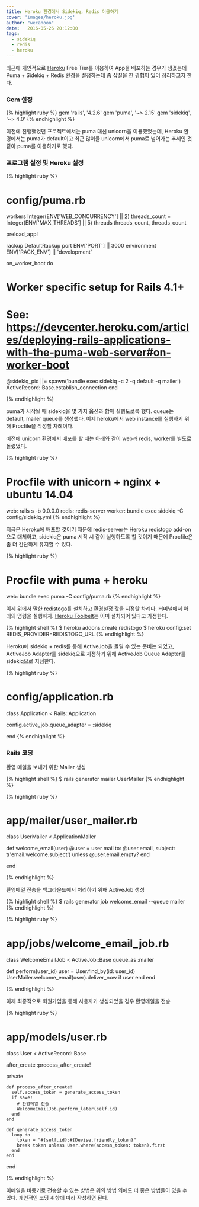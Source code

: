 ```yaml
---
title: Heroku 환경에서 Sidekiq, Redis 이용하기
cover: 'images/heroku.jpg'
author: "wecanooo"
date:   2016-05-26 20:12:00
tags:
  - sidekiq
  - redis
  - heroku
---
```


최근에 개인적으로 [Heroku](http://heroku.com/) Free Tier를 이용하여 App을 배포하는 경우가 생겼는데 Puma + Sidekiq + Redis 환경을 설정하는데 좀 삽질을 한 경험이 있어 정리하고자 한다.

### Gem 설정

{% highlight ruby %}
gem 'rails', '4.2.6'
gem 'puma', '~> 2.15'
gem 'sidekiq', '~> 4.0'
{% endhighlight %}

이전에 진행했었던 프로젝트에서는 puma 대신 unicorn을 이용했었는데, Heroku 환경에서는 puma가 default이고 최근 많이들 unicorn에서 puma로 넘어가는 추세인 것 같아 puma를 이용하기로 했다.

### 프로그램 설정 및 Heroku 설정

{% highlight ruby %}
# config/puma.rb

workers Integer(ENV['WEB_CONCURRENCY'] || 2)
threads_count = Integer(ENV['MAX_THREADS'] || 5)
threads threads_count, threads_count

preload_app!

rackup      DefaultRackup
port        ENV['PORT']     || 3000
environment ENV['RACK_ENV'] || 'development'

on_worker_boot do
  # Worker specific setup for Rails 4.1+
  # See: https://devcenter.heroku.com/articles/deploying-rails-applications-with-the-puma-web-server#on-worker-boot
  @sidekiq_pid ||= spawn('bundle exec sidekiq -c 2 -q default -q mailer')
  ActiveRecord::Base.establish_connection
end

{% endhighlight %}

puma가 시작될 때 sidekiq을 몇 가지 옵션과 함께 실행도로록 했다. queue는 default, mailer queue를 생성했다.
이제 heroku에서 web instance를 실행하기 위해 Procfile을 작성할 차례이다.

예전에 unicorn 환경에서 배포를 할 때는 아래와 같이 web과 redis, worker를 별도로 돌렸었다.

{% highlight ruby %}
# Procfile with unicorn + nginx + ubuntu 14.04

web: rails s -b 0.0.0.0
redis: redis-server
worker: bundle exec sidekiq -C config/sidekiq.yml
{% endhighlight %}

지금은 Heroku에 배포할 것이기 때문에 redis-server는 Heroku redistogo add-on 으로 대체하고, sidekiq은 puma 시작 시 같이 실행하도록 할 것이기 때문에 Procfile은 좀 더 간단하게 유지할 수 있다.

{% highlight ruby %}
# Procfile with puma + heroku

web: bundle exec puma -C config/puma.rb
{% endhighlight %}

이제 위에서 말한 [redistogo](https://elements.heroku.com/addons/redistogo)를 설치하고 환경설정 값을 지정할 차례다.
터미널에서 아래의 명령을 실행하자. [Heroku Toolbelt](https://toolbelt.heroku.com/)는 이미 설치되어 있다고 가정한다.

{% highlight shell %}
$ heroku addons:create redistogo
$ heroku config:set REDIS_PROVIDER=REDISTOGO_URL
{% endhighlight %}

Heroku에 sidekiq + redis를 통해 ActiveJob을 돌릴 수 있는 준비는 되었고, ActiveJob Adapter를 sidekiq으로 지정하기 위해 ActiveJob Queue Adapter를 sidekiq으로 지정한다.

{% highlight ruby %}
# config/application.rb

class Application < Rails::Application

  config.active_job.queue_adapter = :sidekiq

end
{% endhighlight %}


### Rails 코딩

환영 메일을 보내기 위한 Mailer 생성

{% highlight shell %}
$ rails generator mailer UserMailer
{% endhighlight %}

{% highlight ruby %}
# app/mailer/user_mailer.rb

class UserMailer < ApplicationMailer

  def welcome_email(user)
    @user = user
    mail to: @user.email, subject: t('email.welcome.subject') unless @user.email.empty?
  end

end

{% endhighlight %}

환영메일 전송을 백그라운드에서 처리하기 위해 ActiveJob 생성

{% highlight shell %}
$ rails generator job welcome_email --queue mailer
{% endhighlight %}

{% highlight ruby %}
# app/jobs/welcome_email_job.rb

class WelcomeEmailJob < ActiveJob::Base
  queue_as :mailer

  def perform(user_id)
    user = User.find_by(id: user_id)
    UserMailer.welcome_email(user).deliver_now if user
  end
end

{% endhighlight %}

이제 최종적으로 회원가입을 통해 사용자가 생성되었을 경우 환영메일을 전송

{% highlight ruby %}
# app/models/user.rb

class User < ActiveRecord::Base

  after_create :process_after_create!

  private

    def process_after_create!
      self.access_token = generate_access_token
      if save!
        # 환영메일 전송
        WelcomeEmailJob.perform_later(self.id)
      end
    end

    def generate_access_token
      loop do
        token = "#{self.id}:#{Devise.friendly_token}"
        break token unless User.where(access_token: token).first
      end
    end

end

{% endhighlight %}

이메일을 비동기로 전송할 수 있는 방법은 위의 방법 외에도 더 좋은 방법들이 있을 수 있다.
개인적인 코딩 취향에 따라 작성하면 된다.
